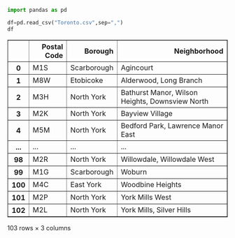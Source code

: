 ```python
import pandas as pd

df=pd.read_csv("Toronto.csv",sep=",")
df
```




<div>
<style scoped>
    .dataframe tbody tr th:only-of-type {
        vertical-align: middle;
    }

    .dataframe tbody tr th {
        vertical-align: top;
    }

    .dataframe thead th {
        text-align: right;
    }
</style>
<table border="1" class="dataframe">
  <thead>
    <tr style="text-align: right;">
      <th></th>
      <th>Postal Code</th>
      <th>Borough</th>
      <th>Neighborhood</th>
    </tr>
  </thead>
  <tbody>
    <tr>
      <th>0</th>
      <td>M1S</td>
      <td>Scarborough</td>
      <td>Agincourt</td>
    </tr>
    <tr>
      <th>1</th>
      <td>M8W</td>
      <td>Etobicoke</td>
      <td>Alderwood, Long Branch</td>
    </tr>
    <tr>
      <th>2</th>
      <td>M3H</td>
      <td>North York</td>
      <td>Bathurst Manor, Wilson Heights, Downsview North</td>
    </tr>
    <tr>
      <th>3</th>
      <td>M2K</td>
      <td>North York</td>
      <td>Bayview Village</td>
    </tr>
    <tr>
      <th>4</th>
      <td>M5M</td>
      <td>North York</td>
      <td>Bedford Park, Lawrence Manor East</td>
    </tr>
    <tr>
      <th>...</th>
      <td>...</td>
      <td>...</td>
      <td>...</td>
    </tr>
    <tr>
      <th>98</th>
      <td>M2R</td>
      <td>North York</td>
      <td>Willowdale, Willowdale West</td>
    </tr>
    <tr>
      <th>99</th>
      <td>M1G</td>
      <td>Scarborough</td>
      <td>Woburn</td>
    </tr>
    <tr>
      <th>100</th>
      <td>M4C</td>
      <td>East York</td>
      <td>Woodbine Heights</td>
    </tr>
    <tr>
      <th>101</th>
      <td>M2P</td>
      <td>North York</td>
      <td>York Mills West</td>
    </tr>
    <tr>
      <th>102</th>
      <td>M2L</td>
      <td>North York</td>
      <td>York Mills, Silver Hills</td>
    </tr>
  </tbody>
</table>
<p>103 rows × 3 columns</p>
</div>




```python

```
